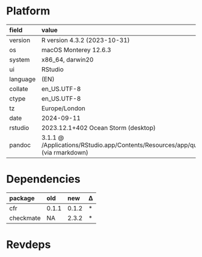 # Platform

|field    |value                                                                                      |
|:--------|:------------------------------------------------------------------------------------------|
|version  |R version 4.3.2 (2023-10-31)                                                               |
|os       |macOS Monterey 12.6.3                                                                      |
|system   |x86_64, darwin20                                                                           |
|ui       |RStudio                                                                                    |
|language |(EN)                                                                                       |
|collate  |en_US.UTF-8                                                                                |
|ctype    |en_US.UTF-8                                                                                |
|tz       |Europe/London                                                                              |
|date     |2024-09-11                                                                                 |
|rstudio  |2023.12.1+402 Ocean Storm (desktop)                                                        |
|pandoc   |3.1.1 @ /Applications/RStudio.app/Contents/Resources/app/quarto/bin/tools/ (via rmarkdown) |

# Dependencies

|package   |old   |new   |Δ  |
|:---------|:-----|:-----|:--|
|cfr       |0.1.1 |0.1.2 |*  |
|checkmate |NA    |2.3.2 |*  |

# Revdeps


